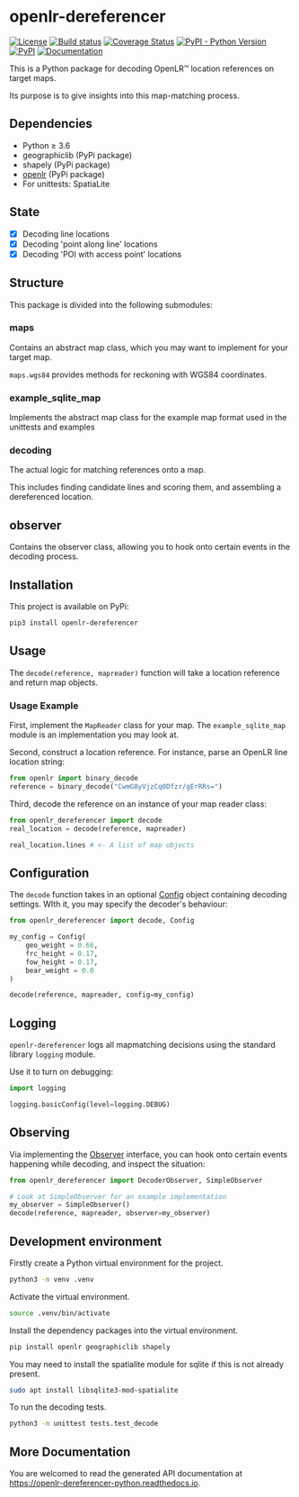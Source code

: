 # openlr-dereferencer

[![License](https://img.shields.io/badge/License-Apache%202.0-green.svg)](LICENSE)
[![Build status](https://img.shields.io/travis/tomtom-international/openlr-dereferencer-python)](https://travis-ci.org/tomtom-international/openlr-dereferencer-python)
[![Coverage Status](https://img.shields.io/codecov/c/github/tomtom-international/openlr-dereferencer-python/master.svg)](https://codecov.io/github/tomtom-international/openlr-dereferencer-python?branch=master)
[![PyPI - Python Version](https://img.shields.io/pypi/pyversions/openlr-dereferencer)](https://pypi.org/project/openlr-dereferencer)
[![PyPI](https://img.shields.io/pypi/v/openlr-dereferencer)](https://pypi.org/project/openlr-dereferencer)
[![Documentation](https://readthedocs.org/projects/openlr-dereferencer-python/badge/)](https://openlr-dereferencer-python.readthedocs.io)


This is a Python package for decoding OpenLR™ location references on target maps.

Its purpose is to give insights into this map-matching process.

## Dependencies
- Python ≥ 3.6
- geographiclib (PyPi package)
- shapely (PyPi package)
- [openlr](https://github.com/tomtom-international/openlr-python) (PyPi package)
- For unittests: SpatiaLite
## State
- [X] Decoding line locations
- [X] Decoding 'point along line' locations
- [X] Decoding 'POI with access point' locations
## Structure
This package is divided into the following submodules:
### maps
Contains an abstract map class, which you may want to implement for your target map.

`maps.wgs84` provides methods for reckoning with WGS84 coordinates.
### example_sqlite_map
Implements the abstract map class for the example map format used in the unittests and examples
### decoding
The actual logic for matching references onto a map.

This includes finding candidate lines and scoring them, and assembling a dereferenced location.

## observer
Contains the observer class, allowing you to hook onto certain events in the decoding process.

## Installation
This project is available on PyPi:
```sh
pip3 install openlr-dereferencer
```

## Usage
The `decode(reference, mapreader)` function will take a location reference and return map objects.

### Usage Example

First, implement the `MapReader` class for your map.  The `example_sqlite_map` module is an implementation you may look at.

Second, construct a location reference. For instance, parse an OpenLR line location string:
```py
from openlr import binary_decode
reference = binary_decode("CwmG8yVjzCq0Dfzr/gErRRs=")
```

Third, decode the reference on an instance of your map reader class:
```py
from openlr_dereferencer import decode
real_location = decode(reference, mapreader)

real_location.lines # <- A list of map objects
```

## Configuration
The `decode` function takes in an optional [Config](https://openlr-dereferencer-python.readthedocs.io/en/latest/openlr_dereferencer.decoding.html#openlr_dereferencer.decoding.configuration.Config) object containing decoding settings.
WIth it, you may specify the decoder's behaviour:
```py
from openlr_dereferencer import decode, Config

my_config = Config(
    geo_weight = 0.66,
    frc_height = 0.17,
    fow_height = 0.17,
    bear_weight = 0.0
)

decode(reference, mapreader, config=my_config)
```

## Logging
`openlr-dereferencer` logs all mapmatching decisions using the standard library `logging` module.

Use it to turn on debugging:
```py
import logging

logging.basicConfig(level=logging.DEBUG)
```

## Observing
Via implementing the [Observer](https://openlr-dereferencer-python.readthedocs.io/en/latest/openlr_dereferencer.observer.html#openlr_dereferencer.observer.simple_observer.SimpleObserver) interface, you can hook onto certain events happening while decoding, and inspect the situation:
```py
from openlr_dereferencer import DecoderObserver, SimpleObserver

# Look at SimpleObserver for an example implementation
my_observer = SimpleObserver()
decode(reference, mapreader, observer=my_observer)
```

## Development environment

Firstly create a Python virtual environment for the project.
```sh
python3 -m venv .venv
```

Activate the virtual environment.
```sh
source .venv/bin/activate
```

Install the dependency packages into the virtual environment.
```sh
pip install openlr geographiclib shapely

```

You may need to install the spatialite module for sqlite if this is not already present.
```sh
sudo apt install libsqlite3-mod-spatialite
```

To run the decoding tests.
```sh
python3 -m unittest tests.test_decode
```

## More Documentation
You are welcomed to read the generated API documentation at https://openlr-dereferencer-python.readthedocs.io.
